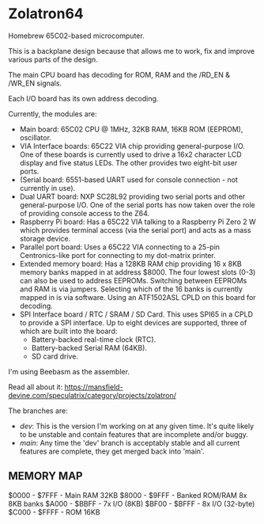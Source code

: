 # Zolatron64

Homebrew 65C02-based microcomputer.

This is a backplane design because that allows me to work, fix and improve various parts of the design.

The main CPU board has decoding for ROM, RAM and the /RD_EN & /WR_EN signals.

Each I/O board has its own address decoding.

Currently, the modules are:

- Main board: 65C02 CPU @ 1MHz, 32KB RAM, 16KB ROM (EEPROM), oscillator.
- VIA Interface boards: 65C22 VIA chip providing general-purpose I/O. One of these boards is currently used to drive a 16x2 character LCD display and five status LEDs. The other provides two eight-bit user ports.
- (Serial board: 6551-based UART used for console connection - not currently in use).
- Dual UART board: NXP SC28L92 providing two serial ports and other general-purpose I/O. One of the serial ports has now taken over the role of providing console access to the Z64.
- Raspberry Pi board: Has a 65C22 VIA talking to a Raspberry Pi Zero 2 W which provides terminal access (via the serial port) and acts as a mass storage device.
- Parallel port board: Uses a 65C22 VIA connecting to a 25-pin Centronics-like port for connecting to my dot-matrix printer.
- Extended memory board: Has a 128KB RAM chip providing 16 x 8KB memory banks mapped in at address $8000. The four lowest slots (0-3) can also be used to address EEPROMs. Switching between EEPROMs and RAM is via jumpers. Selecting which of the 16 banks is currently mapped in is via software. Using an ATF1502ASL CPLD on this board for decoding.
- SPI Interface board / RTC / SRAM / SD Card. This uses SPI65 in a CPLD to provide a SPI interface. Up to eight devices are supported, three of which are built into the board:
  - Battery-backed real-time clock (RTC).
  - Battery-backed Serial RAM (64KB).
  - SD card drive.

I'm using Beebasm as the assembler.

Read all about it: https://mansfield-devine.com/speculatrix/category/projects/zolatron/

The branches are:

- _dev_: This is the version I'm working on at any given time. It's quite likely to be unstable and contain features that are incomplete and/or buggy.
- _main_: Any time the 'dev' branch is acceptably stable and all current features are complete, they get merged back into 'main'.

## MEMORY MAP

$0000 - $7FFF - Main RAM 32KB
$8000 - $9FFF - Banked ROM/RAM 8x 8KB banks
$A000 - $BBFF - 7x I/O (8KB)
$BF00 - $BFFF - 8x I/O (32-byte)
$C000 - $FFFF - ROM 16KB
